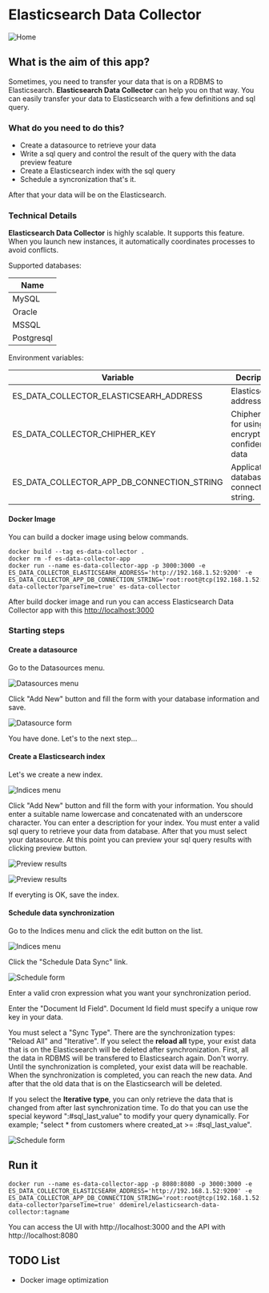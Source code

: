 # Elasticsearch Data Collector

![Home](images/home.png)

## What is the aim of this app?

Sometimes, you need to transfer your data that is on a RDBMS to Elasticsearch. **Elasticsearch Data Collector** can help you on that way. You can easily transfer your data to Elasticsearch with a few definitions and sql query.

### What do you need to do this?
- Create a datasource to retrieve your data
- Write a sql query and control the result of the query with the data preview feature
- Create a Elasticsearch index with the sql query
- Schedule a syncronization
that's it. 

After that your data will be on the Elasticsearch.

### Technical Details

**Elasticsearch Data Collector** is highly scalable. It supports this feature. When you launch new instances, it automatically coordinates processes to avoid conflicts.

Supported databases:

| Name |
|------|
|MySQL |
|Oracle |
|MSSQL |
|Postgresql |

Environment variables:

| Variable | Decription    | Default Value |
|----------|---------------|---------------|
|ES_DATA_COLLECTOR_ELASTICSEARH_ADDRESS | Elasticsearch address | http://localhost:9200 |
|ES_DATA_COLLECTOR_CHIPHER_KEY | Chipher key for using encrypt confidential data | es-data-collector-key-0123456789 |
|ES_DATA_COLLECTOR_APP_DB_CONNECTION_STRING | Application database connection string. | root:root@tcp(127.0.0.1:3306)/es-data-collector?parseTime=true |

#### Docker Image

You can build a docker image using below commands.

```shell
docker build --tag es-data-collector .
docker rm -f es-data-collector-app
docker run --name es-data-collector-app -p 3000:3000 -e ES_DATA_COLLECTOR_ELASTICSEARH_ADDRESS='http://192.168.1.52:9200' -e ES_DATA_COLLECTOR_APP_DB_CONNECTION_STRING='root:root@tcp(192.168.1.52:3306)/es-data-collector?parseTime=true' es-data-collector
```

After build docker image and run you can access Elasticsearch Data Collector app with this [http://localhost:3000](http://localhost:3000)

### Starting steps

#### Create a datasource

Go to the Datasources menu.

![Datasources menu](images/datasource-1.png)

Click "Add New" button and fill the form with your database information and save.

![Datasource form](images/datasource-2.png)

You have done. Let's to the next step...

#### Create a Elasticsearch index

Let's we create a new index.

![Indices menu](images/indices-1.png)

Click "Add New" button and fill the form with your information. You should enter a suitable name lowercase and concatenated with an underscore character. You can enter a description for your index. You must enter a valid sql query to retrieve your data from database. After that you must select your datasource. At this point you can preview your sql query results with clicking preview button.

![Preview results](images/indices-2.png)

![Preview results](images/indices-3.png)

If everyting is OK, save the index.

#### Schedule data synchronization

Go to the Indices menu and click the edit button on the list.

![Indices menu](images/indices-4.png)

Click the "Schedule Data Sync" link.

![Schedule form](images/indices-5.png)

Enter a valid cron expression what you want your synchronization period.

Enter the "Document Id Field". Document Id field must specify a unique row key in your data.

You must select a "Sync Type". There are the synchronization types: "Reload All" and "Iterative". If you select the **reload all** type, your exist data that is on the Elasticsearch will be deleted after synchronization. First, all the data in RDBMS will be transfered to Elasticsearch again. Don't worry. Until the synchronization is completed, your exist data will be reachable. When the synchronization is completed, you can reach the new data. And after that the old data that is on the Elasticsearch will be deleted.

If you select the **Iterative type**, you can only retrieve the data that is changed from after last synchronization time. To do that you can use the special keyword ":#sql_last_value" to modify your query dynamically. For example; "select * from customers where created_at >= :#sql_last_value".

![Schedule form](images/indices-6.png)

## Run it

```shell
docker run --name es-data-collector-app -p 8080:8080 -p 3000:3000 -e ES_DATA_COLLECTOR_ELASTICSEARH_ADDRESS='http://192.168.1.52:9200' -e ES_DATA_COLLECTOR_APP_DB_CONNECTION_STRING='root:root@tcp(192.168.1.52:3306)/es-data-collector?parseTime=true' ddemirel/elasticsearch-data-collector:tagname
```

You can access 
the UI with http://localhost:3000
and the API with http://localhost:8080

## TODO List

- Docker image optimization